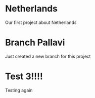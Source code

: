 # Netherlands
Our first project about Netherlands
# Branch Pallavi
Just created a new branch for this project 
# Test 3!!!!
Testing again
